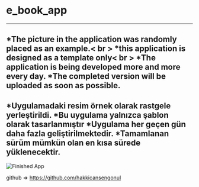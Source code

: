 # e_book_app
----------------------------------------------------------------
*The picture in the application was randomly placed as an example.< br >
*this application is designed as a template only< br >
*The application is being developed more and more every day.
*The completed version will be uploaded as soon as possible.
----------------------------------------------------------------
*Uygulamadaki resim örnek olarak rastgele yerleştirildi.
*Bu uygulama yalnızca şablon olarak tasarlanmıştır
*Uygulama her geçen gün daha fazla geliştirilmektedir.
*Tamamlanan sürüm mümkün olan en kısa sürede yüklenecektir.
----------------------------------------------------------------

![Finished App](https://github.com/hakkicansengonul/images/blob/master/e_book.gif)



github =>  https://github.com/hakkicansengonul
